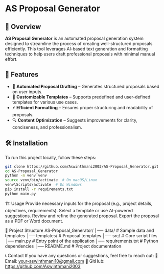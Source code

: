 # AS Proposal Generator

## 📌 Overview
**AS Proposal Generator** is an automated proposal generation system designed to streamline the process of creating well-structured proposals efficiently. This tool leverages AI-based text generation and formatting techniques to help users draft professional proposals with minimal manual effort.

## 🚀 Features
- 📄 **Automated Proposal Drafting** – Generates structured proposals based on user inputs.
- 📝 **Customizable Templates** – Supports predefined and user-defined templates for various use cases.
- ⚡ **Efficient Formatting** – Ensures proper structuring and readability of proposals.
- 🔍 **Content Optimization** – Suggests improvements for clarity, conciseness, and professionalism.

## 🛠️ Installation
To run this project locally, follow these steps:

```bash
git clone https://github.com/Aswinthmani2003/AS-Proposal_Generator.git
cd AS-Proposal_Generator
python -m venv venv
source venv/bin/activate  # On macOS/Linux
venv\Scripts\activate  # On Windows
pip install -r requirements.txt
python main.py
```

🏗️ Usage
Provide necessary inputs for the proposal (e.g., project details, objectives, requirements).
Select a template or use AI-powered suggestions.
Review and refine the generated proposal.
Export the proposal as a PDF or Word document.

📂 Project Structure
AS-Proposal_Generator/
│── data/               # Sample data and templates
│── templates/          # Proposal templates
│── src/                # Core script files
│── main.py             # Entry point of the application
│── requirements.txt     # Python dependencies
│── README.md           # Project documentation

📞 Contact
If you have any questions or suggestions, feel free to reach out:
📧 Email: your-aswinthmani10@gmail.com
🔗 GitHub: https://github.com/Aswinthmani2003

